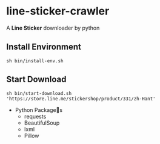 # line-sticker-crawler

A **Line Sticker** downloader by python

## Install Environment
```=shell
sh bin/install-env.sh
```

## Start Download
```=shell
sh bin/start-download.sh 'https://store.line.me/stickershop/product/331/zh-Hant'
```

* Python Packages
	* requests
	* BeautifulSoup
	* lxml
	* Pillow